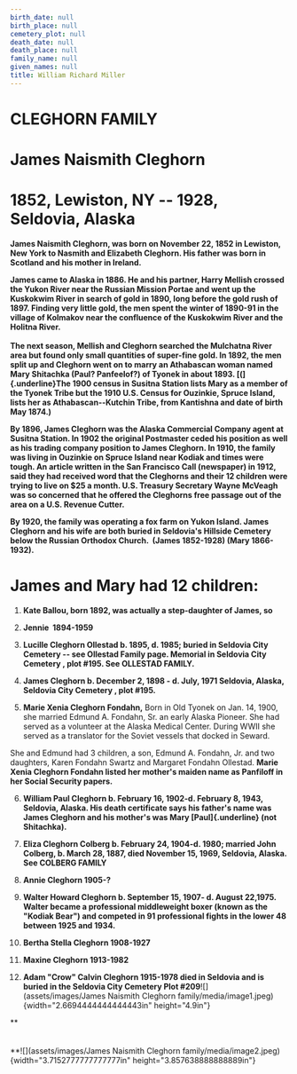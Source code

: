 ```yaml
---
birth_date: null
birth_place: null
cemetery_plot: null
death_date: null
death_place: null
family_name: null
given_names: null
title: William Richard Miller
---
```


# CLEGHORN FAMILY

# James Naismith Cleghorn

# 1852, Lewiston, NY -- 1928, Seldovia, Alaska

**James Naismith Cleghorn, was born on November 22, 1852
in Lewiston, New York to Nasmith and Elizabeth Cleghorn. His father was
born in Scotland and his mother in Ireland.**

**James came to Alaska in 1886. He and his partner, Harry Mellish
crossed the Yukon River near the Russian Mission Portae and went up the
Kuskokwim River in search of gold in 1890, long before the gold rush of
1897. Finding very little gold, the men spent the winter of 1890-91 in
the village of Kolmakov near the confluence of the Kuskokwim River and
the Holitna River.\
\
The next season, Mellish and Cleghorn searched the Mulchatna River area
but found only small quantities of super-fine gold. In 1892, the men
split up and Cleghorn went on to marry an Athabascan woman named Mary
Shitachka (Paul? Panfeelof?) of Tyonek in about 1893. [(]{.underline}The
1900 census in Susitna Station lists Mary as a member of the Tyonek
Tribe but the 1910 U.S. Census for Ouzinkie, Spruce Island, lists her as
Athabascan\--Kutchin Tribe, from Kantishna and date of birth May
1874.)**

**By 1896, James Cleghorn was the Alaska Commercial Company agent at
Susitna Station. In 1902 the original Postmaster ceded his position as
well as his trading company position to James Cleghorn. In 1910, the
family was living in Ouzinkie on Spruce Island near Kodiak and times
were tough. An article written in the San Francisco Call (newspaper) in
1912, said they had received word that the Cleghorns and their 12
children were trying to live on \$25 a month. U.S. Treasury Secretary
Wayne McVeagh was so concerned that he offered the Cleghorns free
passage out of the area on a U.S. Revenue Cutter.**

**By 1920, the family was operating a fox farm on Yukon Island. James
Cleghorn and his wife are both buried in Seldovia's Hillside Cemetery
below the Russian Orthodox Church.  (James 1852-1928) (Mary
1866-1932).**

# James and Mary had 12 children:

1.  **Kate Ballou, born 1892, was actually a step-daughter of James,
    so**

2.  **Jennie  1894-1959**

3.  **Lucille Cleghorn Ollestad b. 1895, d. 1985; buried
    in Seldovia City Cemetery -- see Ollestad Family page. Memorial in
    Seldovia City Cemetery , plot \#195. See OLLESTAD FAMILY.**

4.  **James Cleghorn b. December 2, 1898 - d. July, 1971
    Seldovia, Alaska, Seldovia City Cemetery , plot \#195.**

5.  **Marie Xenia Cleghorn Fondahn,** Born
    in Old Tyonek on Jan. 14, 1900, she married Edmund A. Fondahn, Sr.
    an early Alaska Pioneer. She had served as a volunteer at the Alaska
    Medical Center. During WWII she served as a translator for the
    Soviet vessels that docked in Seward.

She and Edmund had 3 children, a son, Edmund A. Fondahn, Jr. and two
daughters, Karen Fondahn Swartz and Margaret Fondahn Ollestad. **Marie
Xenia Cleghorn Fondahn listed her mother's maiden name as Panfiloff in
her Social Security papers.**

6.  **William Paul Cleghorn b. February 16, 1902-d.
    February 8, 1943, Seldovia, Alaska. His death certificate says his
    father\'s name was James Cleghorn and his mother\'s was Mary
    [Paul]{.underline} (not Shitachka).**

7.  **Eliza Cleghorn Colberg b. February 24, 1904-d. 1980;
    married John Colberg, b. March 28, 1887, died November
    15, 1969, Seldovia, Alaska. See COLBERG FAMILY**

8.  **Annie Cleghorn 1905-?**

9.  **Walter Howard Cleghorn b. September 15, 1907- d.
    August 22,1975. Walter became a professional middleweight boxer
    (known as the \"Kodiak Bear\") and competed in 91 professional
    fights in the lower 48 between 1925 and 1934.**

10. **Bertha Stella Cleghorn 1908-1927**

11. **Maxine Cleghorn 1913-1982**

12. **Adam "Crow" Calvin Cleghorn 1915-1978
    died in Seldovia and is buried in the Seldovia City Cemetery Plot
    \#209**![](assets/images/James Naismith Cleghorn family/media/image1.jpeg){width="2.6694444444444443in"
    height="4.9in"}

**\
\
\
**![](assets/images/James Naismith Cleghorn family/media/image2.jpeg){width="3.7152777777777777in"
height="3.857638888888889in"}
